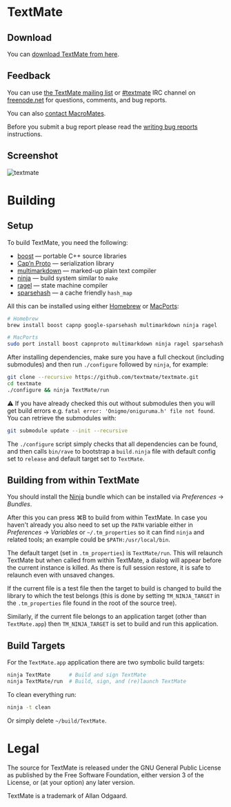 # TextMate

## Download

You can [download TextMate from here](https://macromates.com/download).

## Feedback

You can use [the TextMate mailing list](https://lists.macromates.com/listinfo/textmate) or [#textmate][] IRC channel on [freenode.net][] for questions, comments, and bug reports.

You can also [contact MacroMates](https://macromates.com/support).

Before you submit a bug report please read the [writing bug reports](https://github.com/textmate/textmate/wiki/writing-bug-reports) instructions.

## Screenshot

![textmate](https://raw.github.com/textmate/textmate/gh-pages/images/screenshot.png)

# Building

## Setup

To build TextMate, you need the following:

 * [boost][]            — portable C++ source libraries
 * [Cap’n Proto][capnp] — serialization library
 * [multimarkdown][]    — marked-up plain text compiler
 * [ninja][]            — build system similar to `make`
 * [ragel][]            — state machine compiler
 * [sparsehash][]       — a cache friendly `hash_map`

All this can be installed using either [Homebrew][] or [MacPorts][]:

```sh
# Homebrew
brew install boost capnp google-sparsehash multimarkdown ninja ragel

# MacPorts
sudo port install boost capnproto multimarkdown ninja ragel sparsehash
```

After installing dependencies, make sure you have a full checkout (including submodules) and then run `./configure` followed by `ninja`, for example:

```sh
git clone --recursive https://github.com/textmate/textmate.git
cd textmate
./configure && ninja TextMate/run
```

⚠️ If you have already checked this out without submodules then you will get build errors e.g. `fatal error: 'Onigmo/oniguruma.h' file not found`. You can retrieve the submodules with:

```sh
git submodule update --init --recursive
```

The `./configure` script simply checks that all dependencies can be found, and then calls `bin/rave` to bootstrap a `build.ninja` file with default config set to `release` and default target set to `TextMate`.

## Building from within TextMate

You should install the [Ninja][NinjaBundle] bundle which can be installed via _Preferences_ → _Bundles_.

After this you can press ⌘B to build from within TextMate. In case you haven't already you also need to set up the `PATH` variable either in _Preferences_ → _Variables_ or `~/.tm_properties` so it can find `ninja` and related tools; an example could be `$PATH:/usr/local/bin`.

The default target (set in `.tm_properties`) is `TextMate/run`. This will relaunch TextMate but when called from within TextMate, a dialog will appear before the current instance is killed. As there is full session restore, it is safe to relaunch even with unsaved changes.

If the current file is a test file then the target to build is changed to build the library to which the test belongs (this is done by setting `TM_NINJA_TARGET` in the `.tm_properties` file found in the root of the source tree).

Similarly, if the current file belongs to an application target (other than `TextMate.app`) then `TM_NINJA_TARGET` is set to build and run this application.

## Build Targets

For the `TextMate.app` application there are two symbolic build targets:

```sh
ninja TextMate      # Build and sign TextMate
ninja TextMate/run  # Build, sign, and (re)launch TextMate
```

To clean everything run:

```sh
ninja -t clean
```

Or simply delete `~/build/TextMate`.

# Legal

The source for TextMate is released under the GNU General Public License as published by the Free Software Foundation, either version 3 of the License, or (at your option) any later version.

TextMate is a trademark of Allan Odgaard.

[boost]:         http://www.boost.org/
[ninja]:         https://ninja-build.org/
[multimarkdown]: http://fletcherpenney.net/multimarkdown/
[ragel]:         http://www.complang.org/ragel/
[capnp]:         https://github.com/capnproto/capnproto.git
[MacPorts]:      http://www.macports.org/
[Homebrew]:      http://brew.sh/
[NinjaBundle]:   https://github.com/textmate/ninja.tmbundle
[sparsehash]:    https://code.google.com/p/sparsehash/
[#textmate]:     irc://irc.freenode.net/#textmate
[freenode.net]:  http://freenode.net/
